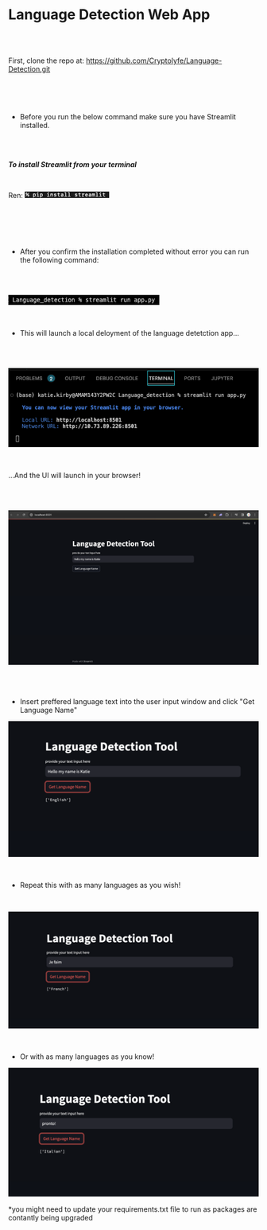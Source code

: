 # Language Detection Web App
<br>
<br> 

First, clone the repo at: https://github.com/Cryptolyfe/Language-Detection.git

<br>
<br>
<br> 

- Before you run the below command make sure you have Streamlit installed.

<br>
<br> 

***To install Streamlit from your terminal***

<br>




Ren: ![krbylogo](media/streamlit.png)


<br>
<br> 
<br>
<br>

- After you confirm the installation completed without error you can run the following command:

<br>
<br> 

![krbylogo](media/photo1.png)

<br> 

- This will launch a local deloyment of the language detetction app...

<br>
<br>

![krbylogo](media/photo2.png)

<br>

...And the UI will launch in your browser!

<br>
<br> 

![krbylogo](media/photo3.png)

<br>
<br> 

- Insert preffered language text into the user input window and click "Get Language Name"

![krbylogo](media/photo4.png)

<br> 

- Repeat this with as many languages as you wish!

<br>

![krbylogo](media/photo5.png)

<br>

- Or with as many languages as you know!

![krbylogo](media/photo6.png)

*you might need to update your requirements.txt file to run as packages are contantly being upgraded

